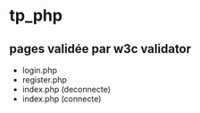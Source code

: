 # tp_php

## pages validée par w3c validator

-   login.php
-   register.php 
-   index.php (deconnecte)
-   index.php (connecte)
